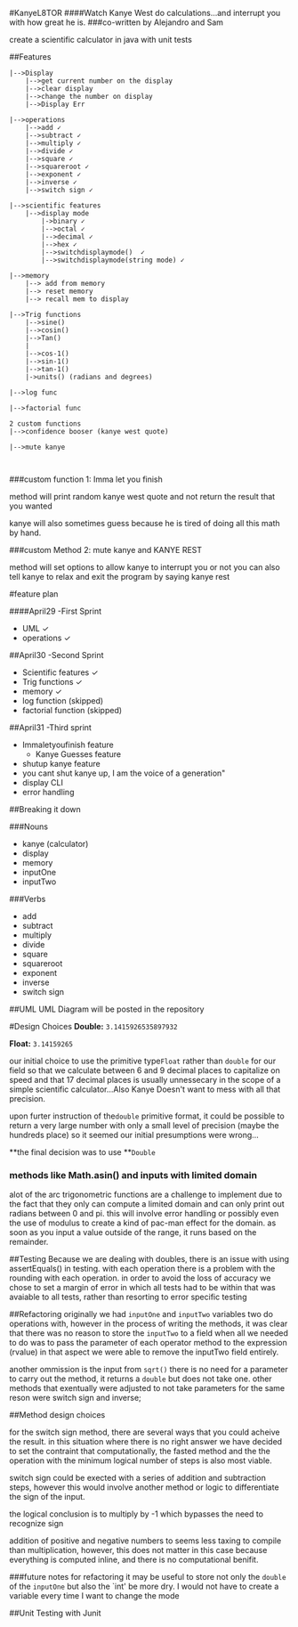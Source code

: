 #KanyeL8TOR
####Watch Kanye West do calculations...and interrupt you with how great he is. 
###co-written by Alejandro and Sam

create a scientific calculator in java with unit tests

##Features
```
|-->Display
	|-->get current number on the display
	|-->clear display
	|-->change the number on display
	|-->Display Err
	
|-->operations
	|-->add ✓
	|-->subtract ✓
	|-->multiply ✓
	|-->divide ✓
	|-->square ✓
	|-->squareroot ✓
	|-->exponent ✓
	|-->inverse ✓
	|-->switch sign ✓

|-->scientific features
	|-->display mode
		|->binary ✓
		|-->octal ✓
		|-->decimal ✓
		|-->hex ✓
		|-->switchdisplaymode()	 ✓
		|-->switchdisplaymode(string mode) ✓
		
|-->memory
	|--> add from memory
	|--> reset memory
	|--> recall mem to display
	
|-->Trig functions
	|-->sine()
	|-->cosin()
	|-->Tan()
	|
	|-->cos-1()
	|-->sin-1()
	|-->tan-1()
	|->units() (radians and degrees)
	
|-->log func

|-->factorial func

2 custom functions
|-->confidence booser (kanye west quote)

|-->mute kanye

	  
```

###custom function 1: Imma let you finish

method will print random kanye west quote and not return the result that you wanted

kanye will also sometimes guess because he is tired of doing all this math by hand. 

###custom Method 2: mute kanye and KANYE REST

method will set options to allow kanye to interrupt you or not
you can also tell kanye to relax and exit the program by saying kanye rest


#feature plan

####April29 -First Sprint
* UML ✓
* operations ✓

##April30 -Second Sprint
* Scientific features ✓
* Trig functions ✓
* memory ✓
* log function (skipped)
* factorial function (skipped)
 
##April31 -Third sprint
* Immaletyoufinish feature
	* Kanye Guesses feature 
* shutup kanye feature
 * you cant shut kanye up, I am the voice of a generation"
* display CLI
* error handling


##Breaking it down

###Nouns
* kanye (calculator)
* display 
* memory 
* inputOne 
* inputTwo 

###Verbs
* add 
* subtract 
* multiply 
* divide 
* square 
* squareroot 
* exponent 
* inverse
* switch sign



##UML 
UML Diagram will be posted in the repository


#Design Choices 
**Double:** `3.1415926535897932`

**Float:**  `3.14159265`

our initial choice to use the primitive type`Float` rather than `double` for our field so that we calculate between 6 and 9 decimal places to capitalize on speed and that 17 decimal places is usually unnessecary in the scope of a simple scientific calculator...Also Kanye Doesn't want to mess with all that precision.

upon furter instruction of the`double` primitive format, it could be possible to return a very large number with only a small level of precision (maybe the hundreds place) so it seemed our initial presumptions were wrong...

**the final decision was to use **`Double`

### methods like  Math.asin() and inputs with limited domain
alot of the arc trigonometric functions are a challenge to implement due to the fact that they only can compute a limited domain and can only print out radians between 0 and pi. 
this will involve error handling or possibly even the use of modulus to create a kind of pac-man effect for the domain. as soon as you input a value outside of the range, it runs based on the remainder. 

##Testing
Because we are dealing with doubles, there is an issue with using assertEquals() in testing. with each operation there is a problem with the rounding with each operation. in order to avoid the loss of accuracy we chose to set a margin of error in which all tests had to be within that was avaiable to all tests, rather than resorting to error specific testing

##Refactoring
originally we had `inputOne` and `inputTwo` variables two do operations with, however in the process of writing the methods, it was clear that there was no reason to store the `inputTwo` to a field when all we needed to do was to pass the parameter of each operator method to the expression (rvalue) in that aspect we were able to remove the inputTwo field entirely. 

another ommission is the input from `sqrt()` there is no need for a parameter to carry out the method, it returns a `double` but does not take one. other methods that exentually were adjusted to not take parameters for the same reson were switch sign and inverse;

##Method design choices

for the switch sign method, there are several ways that you could acheive the result. in this situation where there is no right answer we have decided to set the contraint that computationally, the fasted method and the the operation with the minimum logical number of steps is also most viable. 

switch sign could be exected with a series of addition and subtraction steps, however this would involve another method or logic to differentiate the sign of the input. 

the logical conclusion is to multiply by -1 which bypasses the need to recognize sign

addition of positive and negative numbers to seems less taxing to compile than  multiplication, however, this does not matter in this case because everything is computed inline, and there is no computational benifit. 

###future notes for refactoring
it may be useful to store not only the `double` of the `inputOne` but also the `int' be more dry. I would not have to create a variable every time I want to change the mode

##Unit Testing with Junit






